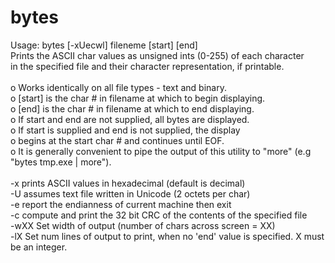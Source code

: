 # bytes
Usage:  bytes [-xUecwl] fileneme [start] [end]<br>
Prints the ASCII char values as unsigned ints (0-255) of each character<br>
in the specified file and their character representation, if printable.<br>
<br>
 o Works identically on all file types - text and binary.<br>
 o [start] is the char # in filename at which to begin displaying.<br>
 o [end] is the char # in filename at which to end displaying.<br>
 o If start and end are not supplied, all bytes are displayed.<br>
 o If start is supplied and end is not supplied, the display<br>
   o begins at the start char # and continues until EOF.<br>
   o It is generally convenient to pipe the output of this utility to \"more\" (e.g \"bytes tmp.exe | more\").<br>
     <br>
 -x prints ASCII values in hexadecimal (default is decimal)<br>
 -U assumes text file written in Unicode (2 octets per char)<br>
 -e report the endianness of current machine then exit<br>
 -c compute and print the 32 bit CRC of the contents of the specified file<br>
 -wXX Set width of output (number of chars across screen = XX)<br>
 -lX Set num lines of output to print, when no 'end' value is specified. X must be an integer.
